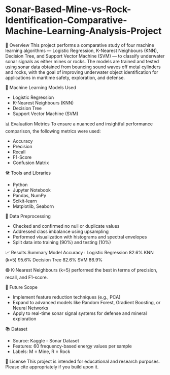 # Sonar-Based-Mine-vs-Rock-Identification-Comparative-Machine-Learning-Analysis-Project



📌 Overview
This project performs a comparative study of four machine learning algorithms — Logistic Regression, K-Nearest Neighbours (KNN), Decision Tree, and Support Vector Machine (SVM) — to classify underwater sonar signals as either mines or rocks. The models are trained and tested using sonar data obtained from bouncing sound waves off metal cylinders and rocks, with the goal of improving underwater object identification for applications in maritime safety, exploration, and defense.




🧪 Machine Learning Models Used
- Logistic Regression
- K-Nearest Neighbours (KNN)
- Decision Tree
- Support Vector Machine (SVM)




📊 Evaluation Metrics
To ensure a nuanced and insightful performance comparison, the following metrics were used:
- Accuracy
- Precision
- Recall
- F1-Score
- Confusion Matrix




🛠 Tools and Libraries
- Python
- Jupyter Notebook
- Pandas, NumPy
- Scikit-learn
- Matplotlib, Seaborn




🧹 Data Preprocessing
- Checked and confirmed no null or duplicate values
- Addressed class imbalance using upsampling
- Performed visualization with histograms and spectral envelopes
- Split data into training (90%) and testing (10%)




📈 Results Summary
Model	Accuracy :
Logistic Regression	82.6%
KNN (k=5)	95.6%
Decision Tree	82.6%
SVM	86.9%





🟢 K-Nearest Neighbours (k=5) performed the best in terms of precision, recall, and F1-score.




🔮 Future Scope
- Implement feature reduction techniques (e.g., PCA)
- Expand to advanced models like Random Forest, Gradient Boosting, or Neural Networks
- Apply to real-time sonar signal systems for defense and mineral exploration




📚 Dataset
- Source: Kaggle - Sonar Dataset
- Features: 60 frequency-based energy values per sample
- Labels: M = Mine, R = Rock




📄 License
This project is intended for educational and research purposes. Please cite appropriately if you build upon it.

